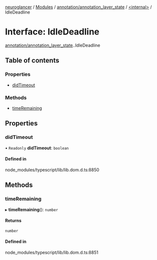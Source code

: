 [neuroglancer](../README.md) / [Modules](../modules.md) / [annotation/annotation\_layer\_state](../modules/annotation_annotation_layer_state.md) / [<internal\>](../modules/annotation_annotation_layer_state._internal_.md) / IdleDeadline

# Interface: IdleDeadline

[annotation/annotation_layer_state](../modules/annotation_annotation_layer_state.md).[<internal>](../modules/annotation_annotation_layer_state._internal_.md).IdleDeadline

## Table of contents

### Properties

- [didTimeout](annotation_annotation_layer_state._internal_.IdleDeadline.md#didtimeout)

### Methods

- [timeRemaining](annotation_annotation_layer_state._internal_.IdleDeadline.md#timeremaining)

## Properties

### didTimeout

• `Readonly` **didTimeout**: `boolean`

#### Defined in

node_modules/typescript/lib/lib.dom.d.ts:8850

## Methods

### timeRemaining

▸ **timeRemaining**(): `number`

#### Returns

`number`

#### Defined in

node_modules/typescript/lib/lib.dom.d.ts:8851
